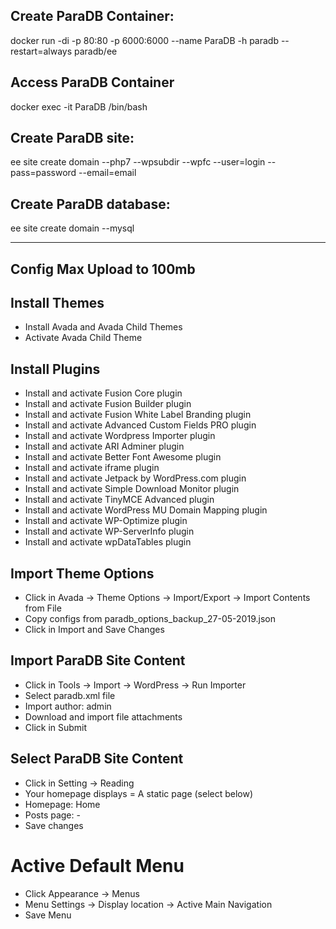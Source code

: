 ## Create ParaDB Container:

docker run -di -p 80:80 -p 6000:6000 --name ParaDB -h paradb --restart=always paradb/ee

## Access ParaDB Container

docker exec -it ParaDB /bin/bash

## Create ParaDB site:

ee site create domain --php7 --wpsubdir --wpfc --user=login --pass=password --email=email

## Create ParaDB database:

ee site create domain --mysql

------------------------------------------

## Config Max Upload to 100mb

## Install Themes

- Install Avada and Avada Child Themes
- Activate Avada Child Theme

## Install Plugins

- Install and activate Fusion Core plugin
- Install and activate Fusion Builder plugin
- Install and activate Fusion White Label Branding plugin
- Install and activate Advanced Custom Fields PRO plugin
- Install and activate Wordpress Importer plugin
- Install and activate ARI Adminer plugin
- Install and activate Better Font Awesome plugin
- Install and activate iframe plugin
- Install and activate Jetpack by WordPress.com plugin
- Install and activate Simple Download Monitor plugin
- Install and activate TinyMCE Advanced plugin
- Install and activate WordPress MU Domain Mapping plugin
- Install and activate WP-Optimize plugin
- Install and activate WP-ServerInfo plugin
- Install and activate wpDataTables plugin

## Import Theme Options

- Click in Avada -> Theme Options -> Import/Export -> Import Contents from File
- Copy configs from paradb_options_backup_27-05-2019.json
- Click in Import and Save Changes

## Import ParaDB Site Content

- Click in Tools -> Import -> WordPress -> Run Importer
- Select paradb.xml file
- Import author: admin
- Download and import file attachments
- Click in Submit

## Select ParaDB Site Content

- Click in Setting -> Reading
- Your homepage displays = A static page (select below)
- Homepage: Home
- Posts page: -
- Save changes

# Active Default Menu

- Click Appearance -> Menus
- Menu Settings -> Display location -> Active Main Navigation
- Save Menu
